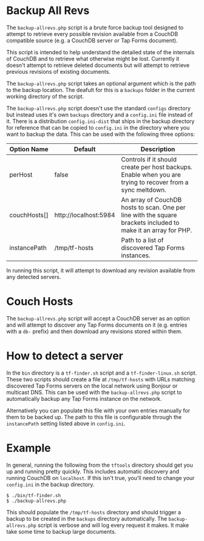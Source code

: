 # Backup All Revs

The `backup-allrevs.php` script is a brute force backup tool designed to
attempt to retrieve every possible revision available from a CouchDB
compatible source (e.g. a CouchDB server or Tap Forms document).

This script is intended to help understand the detailed state of the
internals of CouchDB and to retrieve what otherwise might be lost.
Currently it doesn't attempt to retrieve deleted documents but will
attempt to retrieve previous revisions of existing documents.

The `backup-allrevs.php` script takes an optional argument which is the
path to the backup location. The deafult for this is a `backups` folder
in the current working directory of the script. 

The `backup-allrevs.php` script doesn't use the standard `configs`
directory but instead uses it's own `backups` directory and a
`config.ini` file instead of it. There is a distribution
`config.ini-dist` that ships in the backup directory for reference that
can be copied to `config.ini` in the directory where you want to backup
the data. This can be used with the following three options:


| Option Name  | Default               | Description |
| ------------ | --------------------- | ----------- |
| perHost      | false                 | Controls if it should create per host backups. Enable when you are trying to recover from a sync meltdown.
| couchHosts[] | http://localhost:5984 | An array of CouchDB hosts to scan. One per line with the square brackets included to make it an array for PHP.
| instancePath | /tmp/tf-hosts         | Path to a list of discovered Tap Forms instances.

In running this script, it will attempt to download any revision
available from any detected servers.

# Couch Hosts

The `backup-allrevs.php` script will accept a CouchDB server as an
option and will attempt to discover any Tap Forms documents on it (e.g.
entries with a `db-` prefix) and then download any revisions stored
within them.


# How to detect a server

In the `bin` directory is a `tf-finder.sh` script and a
`tf-finder-linux.sh` script. These two scripts should create a file at
`/tmp/tf-hosts` with URLs matching discovered Tap Forms servers on the
local network using Bonjour or multicast DNS. This can be used with the
`backup-allrevs.php` script to automatically backup any Tap Forms
instance on the network.

Alternatively you can populate this file with your own entries manually
for them to be backed up. The path to this file is configurable through
the `instancePath` setting listed above in `config.ini`.


# Example

In general, running the following from the `tftools` directory should
get you up and running pretty quickly. This includes automatic discovery
and running CouchDB on `localhost`. If this isn't true, you'll need to
change your `config.ini` in the backup directory.

```
$ ./bin/tf-finder.sh
$ ./backup-allrevs.php
```

This should populate the `/tmp/tf-hosts` directory and should trigger a
backup to be created in the `backups` directory automatically. The
`backup-allrevs.php` script is verbose and will log every request it
makes. It make take some time to backup large documents.
